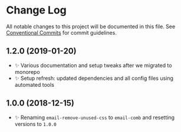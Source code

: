 # Change Log

All notable changes to this project will be documented in this file.
See [Conventional Commits](https://conventionalcommits.org) for commit guidelines.

## 1.2.0 (2019-01-20)

* ✨ Various documentation and setup tweaks after we migrated to monorepo
* ✨ Setup refresh: updated dependencies and all config files using automated tools

## 1.0.0 (2018-12-15)

* ✨ Renaming `email-remove-unused-css` to `email-comb` and resetting versions to `1.0.0`
